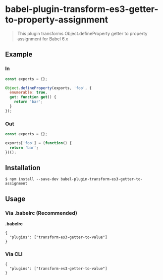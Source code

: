 # babel-plugin-transform-es3-getter-to-property-assignment

> This plugin transforms Object.defineProperty getter to property assignment for Babel 6.x

## Example

### In

```js
const exports = {};

Object.defineProperty(exports, 'foo', {
  enumerable: true,
  get: function get() {
    return 'bar';
  }
});
```

### Out

```js
const exports = {};

exports['foo'] = (function() {
  return 'bar';
})();
```

## Installation

```
$ npm install --save-dev babel-plugin-transform-es3-getter-to-assignment
```

## Usage

### Via .babelrc (Recommended)

**.babelrc**

```
{
  "plugins": ["transform-es3-getter-to-value"]
}
```

### Via CLI

```
{
  "plugins": ["transform-es3-getter-to-value"]
}
```
